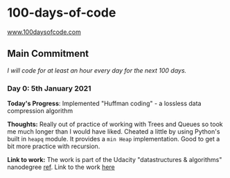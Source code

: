 # 100-days-of-code
 www.100daysofcode.com

## Main Commitment
*I will code for at least an hour every day for the next 100 days.*

### Day 0: 5th January 2021

**Today's Progress**: Implemented "Huffman coding" - a lossless data compression algorithm

**Thoughts:** Really out of practice of working with Trees and Queues so took me much longer than I would have liked. Cheated a little by using Python's built in `heapq` module. It provides a `min Heap` implementation. Good to get a bit more practice with recursion.

**Link to work:** The work is part of the Udacity "datastructures & algorithms" nanodegree [ref](https://www.udacity.com/course/data-structures-and-algorithms-nanodegree--nd256). Link to the work [here](https://github.com/m-01101101/udacity-datastructures-algorithms/blob/master/projects/project1/huffman_coding.py)
